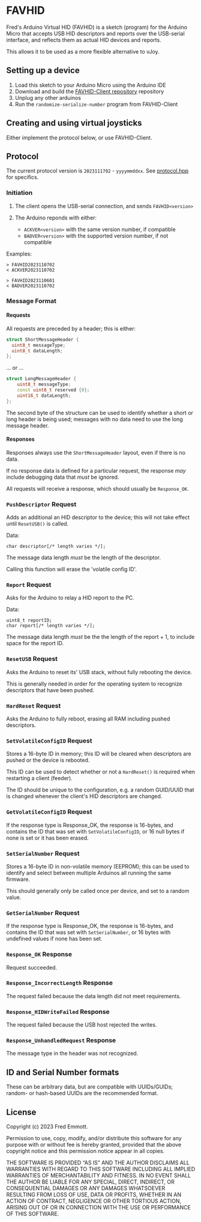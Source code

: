 # FAVHID

Fred's Arduino Virtual HID (FAVHID) is a sketch (program) for the Arduino Micro that accepts USB HID descriptors and reports over the USB-serial interface, and reflects them as actual HID devices and reports.

This allows it to be used as a more flexible alternative to vJoy.

## Setting up a device

1. Load this sketch to your Arduino Micro using the Arduino IDE
2. Download and build the [FAVHID-Client repository](https://github.com/fredemmott/favhid-client) repository
3. Unplug any other arduinos
4. Run the `randomize-serialize-number` program from FAVHID-Client

## Creating and using virtual joysticks

Either implement the protocol below, or use FAVHID-Client.

## Protocol

The current protocol version is `2023111702` - `yyyymmddxx`. See [protocol.hpp](protocol.hpp) for specifics.

### Initiation

1. The client opens the USB-serial connection, and sends `FAVHID<version>`

2. The Arduino reponds with either:
   - `ACKVER<version>` with the same version number, if compatible
   - `BADVER<version>` with the supported version number, if
   not compatible

Examples:

```
> FAVHID2023110702
< ACKVER2023110702

> FAVHID2023110601
< BADVER2023110702
```

### Message Format

#### Requests

All requests are preceded by a header; this is either:

```cpp
struct ShortMessageHeader {
  uint8_t messageType;
  uint8_t dataLength;
};
```

... or ...

```cpp
struct LongMessageHeader {
    uint8_t messageType;
    const uint8_t reserved {0};
    uint16_t dataLength;
};
```

The second byte of the structure can be used to identify whether a short or long header is being used; messages with no data need to use the long message header.

#### Responses

Responses always use the `ShortMessageHeader` layout, even if there is no data.

If no response data is defined for a particular request, the response *may* include debugging data that *must* be ignored.

All requests will receive a response, which should usually be `Response_OK`.

### `PushDescriptor` Request

Adds an additional an HID descriptor to the device; this will not take effect until `ResetUSB()` is called.

Data:

```
char descriptor[/* length varies */];
```

The message data length *must* be the length of the descriptor.

Calling this function will erase the 'volatile config ID'.

### `Report` Request

Asks for the Arduino to relay a HID report to the PC.

Data:

```
uint8_t reportID;
char report[/* length varies */];
```

The message data length *must* be the the length of the report + 1, to include space for the report ID.

### `ResetUSB` Request

Asks the Arduino to reset its' USB stack, without fully rebooting the device.

This is generally needed in order for the operating system to recognize descriptors that have been pushed.

### `HardReset` Request

Asks the Arduino to fully reboot, erasing all RAM including pushed descriptors.

### `SetVolatileConfigID` Request

Stores a 16-byte ID in memory; this ID will be cleared when descriptors are pushed or the device is rebooted.

This ID can be used to detect whether or not a `HardReset()` is required when restarting a client (feeder).

The ID should be unique to the configuration, e.g. a random GUID/UUID that is changed whenever the client's HID descriptors are changed.

### `GetVolatileConfigID` Request

If the response type is Response_OK, the response is 16-bytes, and contains the ID that was set with `SetVolatileConfigID`, or 16 null bytes if none is set or it has been erased.

### `SetSerialNumber` Request

Stores a 16-byte ID in non-volatile memory (EEPROM); this can be used to identify and select between multiple Arduinos all running the same firmware.

This should generally only be called once per device, and set to a random value.

### `GetSerialNumber` Request

If the response type is Response_OK, the response is 16-bytes, and contains the ID that was set with `SetSerialNumber`, or 16 bytes with undefined values if none has been set.

### `Response_OK` Response

Request succeeded.

### `Response_IncorrectLength` Response

The request failed because the data length did not meet requirements.

### `Response_HIDWriteFailed` Response

The request failed because the USB host rejected the writes.

### `Response_UnhandledRequest` Response

The message type in the header was not recognized.

## ID and Serial Number formats

These can be arbitrary data, but are compatible with UUIDs/GUIDs; random- or hash-based UUIDs are the recommended format.

## License

Copyright (c) 2023 Fred Emmott.

Permission to use, copy, modify, and/or distribute this software for any purpose
with or without fee is hereby granted, provided that the above copyright notice
and this permission notice appear in all copies.

THE SOFTWARE IS PROVIDED “AS IS” AND THE AUTHOR DISCLAIMS ALL WARRANTIES WITH
REGARD TO THIS SOFTWARE INCLUDING ALL IMPLIED WARRANTIES OF MERCHANTABILITY AND
FITNESS. IN NO EVENT SHALL THE AUTHOR BE LIABLE FOR ANY SPECIAL, DIRECT,
INDIRECT, OR CONSEQUENTIAL DAMAGES OR ANY DAMAGES WHATSOEVER RESULTING FROM LOSS
OF USE, DATA OR PROFITS, WHETHER IN AN ACTION OF CONTRACT, NEGLIGENCE OR OTHER
TORTIOUS ACTION, ARISING OUT OF OR IN CONNECTION WITH THE USE OR PERFORMANCE OF
THIS SOFTWARE.
